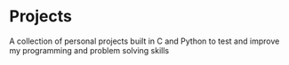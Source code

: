 # Projects
A collection of personal projects built in C and Python to test and improve my programming and problem solving skills
